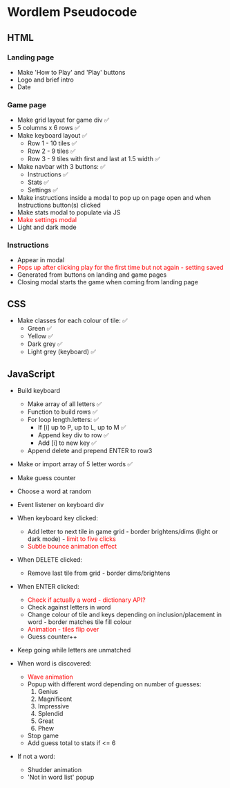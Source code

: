 # Wordlem Pseudocode

## HTML

### Landing page

- Make 'How to Play' and 'Play' buttons
- Logo and brief intro
- Date

### Game page

- Make grid layout for game div ✅
- 5 columns x 6 rows ✅
- Make keyboard layout ✅
  - Row 1 - 10 tiles ✅
  - Row 2 - 9 tiles ✅
  - Row 3 - 9 tiles with first and last at 1.5 width ✅
- Make navbar with 3 buttons: ✅
  - Instructions ✅
  - Stats ✅
  - Settings ✅
- Make instructions inside a modal to pop up on page open and when Instructions button(s) clicked
- Make stats modal to populate via JS
- <span style="color:red">Make settings modal</span>
- Light and dark mode

### Instructions

- Appear in modal
- <span style="color:red">Pops up after clicking play for the first time but not again - setting saved</span>
- Generated from buttons on landing and game pages
- Closing modal starts the game when coming from landing page

## CSS

- Make classes for each colour of tile: ✅
  - Green ✅
  - Yellow ✅
  - Dark grey ✅
  - Light grey (keyboard) ✅

## JavaScript

- Build keyboard
  - Make array of all letters ✅
  - Function to build rows ✅
  - For loop length.letters: ✅
    - If [i] up to P, up to L, up to M ✅
    - Append key div to row ✅
    - Add [i] to new key ✅
  - Append delete and prepend ENTER to row3

- Make or import array of 5 letter words ✅
- Make guess counter
- Choose a word at random
- Event listener on keyboard div
- When keyboard key clicked:
  - Add letter to next tile in game grid - border brightens/dims (light or dark mode) - <span style="color:red">limit to five clicks</span>
  - <span style="color:red">Subtle bounce animation effect</span>
- When DELETE clicked:
  - Remove last tile from grid - border dims/brightens
- When ENTER clicked:
  - <span style="color:red">Check if actually a word - dictionary API?</span>
  - Check against letters in word
  - Change colour of tile and keys depending on inclusion/placement in word - border matches tile fill colour
  - <span style="color:red">Animation - tiles flip over</span>
  - Guess counter++
- Keep going while letters are unmatched
- When word is discovered:
  - <span style="color:red">Wave animation</span>
  - Popup with different word depending on number of guesses:
    1. Genius
    2. Magnificent
    3. Impressive
    4. Splendid
    5. Great
    6. Phew
  - Stop game
  - Add guess total to stats if <= 6

- If not a word:
  - Shudder animation
  - 'Not in word list' popup